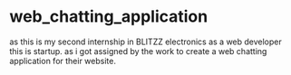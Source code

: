 # web_chatting_application
as this is my second internship in BLITZZ electronics as a web developer this is startup.
as i got assigned by the work to create a web chatting application for their website.
